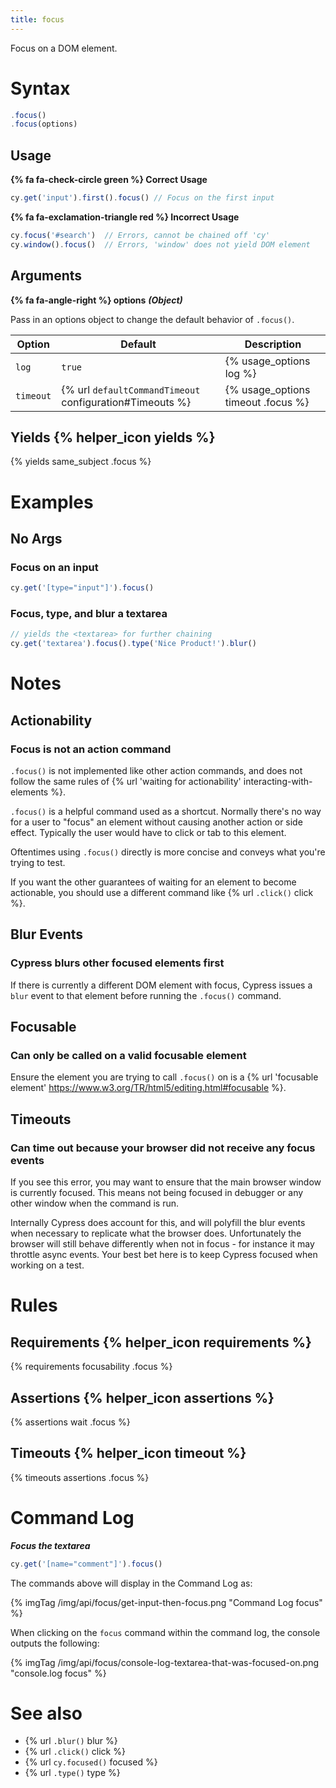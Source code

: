 ```yaml
---
title: focus
---
```


Focus on a DOM element.

# Syntax

```javascript
.focus()
.focus(options)
```

## Usage

**{% fa fa-check-circle green %} Correct Usage**

```javascript
cy.get('input').first().focus() // Focus on the first input
```

**{% fa fa-exclamation-triangle red %} Incorrect Usage**

```javascript
cy.focus('#search')  // Errors, cannot be chained off 'cy'
cy.window().focus()  // Errors, 'window' does not yield DOM element
```

## Arguments

**{% fa fa-angle-right %} options**  ***(Object)***

Pass in an options object to change the default behavior of `.focus()`.

Option | Default | Description
--- | --- | ---
`log` | `true` | {% usage_options log %}
`timeout` | {% url `defaultCommandTimeout` configuration#Timeouts %} | {% usage_options timeout .focus %}

## Yields {% helper_icon yields %}

{% yields same_subject .focus %}

# Examples

## No Args

### Focus on an input

```javascript
cy.get('[type="input"]').focus()
```

### Focus, type, and blur a textarea

```javascript
// yields the <textarea> for further chaining
cy.get('textarea').focus().type('Nice Product!').blur()
```

# Notes

## Actionability

### Focus is not an action command

`.focus()` is not implemented like other action commands, and does not follow the same rules of {% url 'waiting for actionability' interacting-with-elements %}.

`.focus()` is a helpful command used as a shortcut. Normally there's no way for a user to "focus" an element without causing another action or side effect. Typically the user would have to click or tab to this element.

Oftentimes using `.focus()` directly is more concise and conveys what you're trying to test.

If you want the other guarantees of waiting for an element to become actionable, you should use a different command like {% url `.click()` click %}.

## Blur Events

### Cypress blurs other focused elements first

If there is currently a different DOM element with focus, Cypress issues a `blur` event to that element before running the `.focus()` command.

## Focusable

### Can only be called on a valid focusable element

Ensure the element you are trying to call `.focus()` on is a {% url 'focusable element' https://www.w3.org/TR/html5/editing.html#focusable %}.

## Timeouts

### Can time out because your browser did not receive any focus events

If you see this error, you may want to ensure that the main browser window is currently focused. This means not being focused in debugger or any other window when the command is run.

Internally Cypress does account for this, and will polyfill the blur events when necessary to replicate what the browser does. Unfortunately the browser will still behave differently when not in focus - for instance it may throttle async events. Your best bet here is to keep Cypress focused when working on a test.

# Rules

## Requirements {% helper_icon requirements %}

{% requirements focusability .focus %}

## Assertions {% helper_icon assertions %}

{% assertions wait .focus %}

## Timeouts {% helper_icon timeout %}

{% timeouts assertions .focus %}

# Command Log

***Focus the textarea***

```javascript
cy.get('[name="comment"]').focus()
```

The commands above will display in the Command Log as:

{% imgTag /img/api/focus/get-input-then-focus.png "Command Log focus" %}

When clicking on the `focus` command within the command log, the console outputs the following:

{% imgTag /img/api/focus/console-log-textarea-that-was-focused-on.png "console.log focus" %}

# See also

- {% url `.blur()` blur %}
- {% url `.click()` click %}
- {% url `cy.focused()` focused %}
- {% url `.type()` type %}
